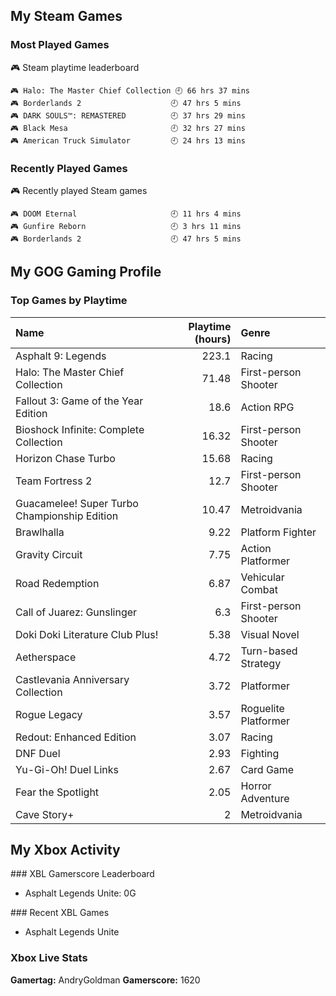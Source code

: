 ## My Steam Games

### Most Played Games
<!-- steam-box-playtime start -->
🎮 Steam playtime leaderboard
```text
🎮 Halo: The Master Chief Collection 🕘 66 hrs 37 mins
🎮 Borderlands 2                    🕘 47 hrs 5 mins
🎮 DARK SOULS™: REMASTERED          🕘 37 hrs 29 mins
🎮 Black Mesa                       🕘 32 hrs 27 mins
🎮 American Truck Simulator         🕘 24 hrs 13 mins
```
<!-- Powered by https://github.com/torresflo/steam-box-for-readme . -->
<!-- steam-box-playtime end -->

### Recently Played Games
<!-- steam-box-recent start -->
🎮 Recently played Steam games
```text
🎮 DOOM Eternal                     🕘 11 hrs 4 mins
🎮 Gunfire Reborn                   🕘 3 hrs 11 mins
🎮 Borderlands 2                    🕘 47 hrs 5 mins
```
<!-- Powered by https://github.com/torresflo/steam-box-for-readme . -->
<!-- steam-box-recent end -->

## My GOG Gaming Profile

### Top Games by Playtime
| Name                                         |   Playtime (hours) | Genre                |
|:---------------------------------------------|-------------------:|:---------------------|
| Asphalt 9: Legends                           |             223.1  | Racing               |
| Halo: The Master Chief Collection            |              71.48 | First-person Shooter |
| Fallout 3: Game of the Year Edition          |              18.6  | Action RPG           |
| Bioshock Infinite: Complete Collection       |              16.32 | First-person Shooter |
| Horizon Chase Turbo                          |              15.68 | Racing               |
| Team Fortress 2                              |              12.7  | First-person Shooter |
| Guacamelee! Super Turbo Championship Edition |              10.47 | Metroidvania         |
| Brawlhalla                                   |               9.22 | Platform Fighter     |
| Gravity Circuit                              |               7.75 | Action Platformer    |
| Road Redemption                              |               6.87 | Vehicular Combat     |
| Call of Juarez: Gunslinger                   |               6.3  | First-person Shooter |
| Doki Doki Literature Club Plus!              |               5.38 | Visual Novel         |
| Aetherspace                                  |               4.72 | Turn-based Strategy  |
| Castlevania Anniversary Collection           |               3.72 | Platformer           |
| Rogue Legacy                                 |               3.57 | Roguelite Platformer |
| Redout: Enhanced Edition                     |               3.07 | Racing               |
| DNF Duel                                     |               2.93 | Fighting             |
| Yu-Gi-Oh! Duel Links                         |               2.67 | Card Game            |
| Fear the Spotlight                           |               2.05 | Horror Adventure     |
| Cave Story+                                  |               2    | Metroidvania         |

## My Xbox Activity

<!-- xbl-leaderboard start -->### XBL Gamerscore Leaderboard
- Asphalt Legends Unite: 0G
<!-- xbl-leaderboard end -->

<!-- xbl-recent start -->### Recent XBL Games
- Asphalt Legends Unite
<!-- xbl-recent end -->

<!-- XBL_STATS -->
### Xbox Live Stats
**Gamertag:** AndryGoldman
**Gamerscore:** 1620
<!-- /XBL_STATS -->


